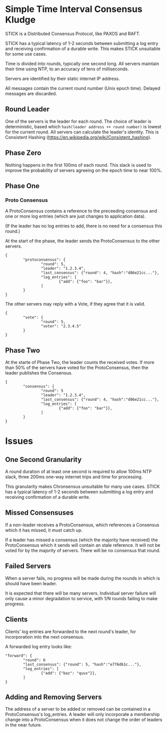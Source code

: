 # Simple Time Interval Consensus Kludge

STICK is a Distributed Consensus Protocol, like PAXOS and RAFT.

STICK has a typical latency of 1-2 seconds between submitting a log entry and receiving confirmation of a durable write.  This makes STICK unsuitable for some use cases.

Time is divided into rounds, typically one second long.  All servers maintain their time using NTP, to an accuracy of tens of milliseconds.

Servers are identified by their static internet IP address.

All messages contain the current round number (Unix epoch time).  Delayed messages are discarded.


## Round Leader

One of the servers is the leader for each round.  The choice of leader is deterministic, based which ```hash(leader address ++ round number)``` is lowest for the current round.  All servers can calculate the leader's identity.  This is Consistent Hashing (https://en.wikipedia.org/wiki/Consistent_hashing).


## Phase Zero

Nothing happens in the first 100ms of each round.  This slack is used to improve the probability of servers agreeing on the epoch time to near 100%.


## Phase One

### Proto Consensus

A ProtoConsensus contains a reference to the preceeding consensus and one or more log entries (which are just changes to application data).

(If the leader has no log entries to add, there is no need for a consensus this round.)

At the start of the phase, the leader sends the ProtoConsensus to the other servers.
```
{
        "protoconsensus": {
                "round": 5,
                "leader": "1.2.3.4",
                "last_consensus": {"round": 4, "hash":"d86e21cc..."},
                "log_entries": [
                        {"add": {"foo": "bar"}},
                ]
        }
}
```

The other servers may reply with a Vote, if they agree that it is valid.
```
{
        "vote": {
                "round": 5,
                "voter": "2.3.4.5"
        }
}
```

## Phase Two

At the starte of Phase Two, the leader counts the received votes.  If more than 50% of the servers have voted for the ProtoConsensus, then the leader publishes the Consensus.
```
{
        "consensus": {
                "round": 5
                "leader": "1.2.3.4",
                "last_consensus": {"round": 4, "hash":"d86e21cc..."},
                "log_entries": [
                        {"add": {"foo": "bar"}},
                ]
        }
}
```

# Issues 

## One Second Granularity

A round duration of at least one second is required to allow 100ms NTP slack, three 200ms one-way internet trips and time for processing.

This granularity makes Chronsensus unsuitable for many use cases.  STICK has a typical latency of 1-2 seconds between submitting a log entry and receiving confirmation of a durable write.


## Missed Consensuses

If a non-leader receives a ProtoConsensus, which references a Consensus which it has missed, it must catch up.

If a leader has missed a consensus (which the majority have received) the ProtoConsensus which it sends will contain an stale reference.  It will not be voted for by the majority of servers.  There will be no consensus that round.


## Failed Servers

When a server fails, no progress will be made during the rounds in which is should have been leader.

It is expected that there will be many servers.  Individual server failure will only cause a minor degradation to service, with 1/N rounds failing to make progress.


## Clients

Clients' log entries are forwarded to the next round's leader, for incorporation into the next consensus.

A forwarded log entry looks like:
```
"forward": {
        "round": 6
        "last_consensus": {"round": 5, "hash":"e776d61c..."},
        "log_entries": [
                {"add": {"baz": "quux"}},
        ]
}
```

## Adding and Removing Servers

The address of a server to be added or removed can be contained in a ProtoConsensus's log_entries.  A leader will only incorporate a membership change into a ProtoConsensus when it does not change the order of leaders in the near future.


